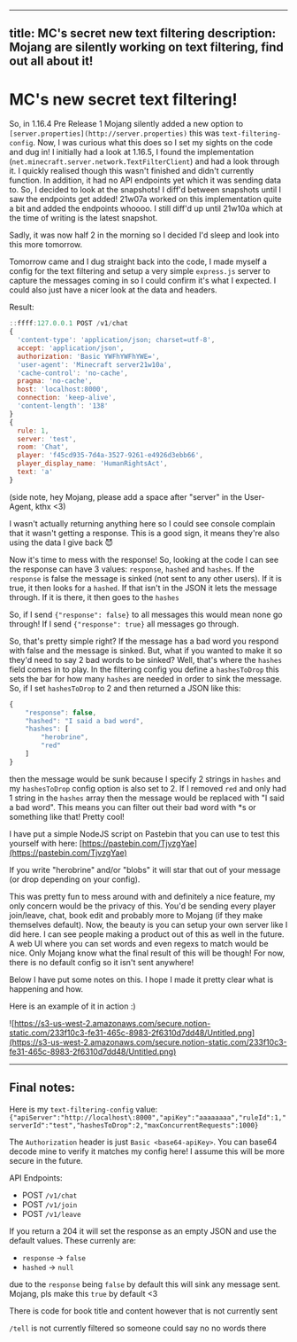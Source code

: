 ----
title: MC's secret new text filtering
description: Mojang are silently working on text filtering, find out all about it!
----

# MC's new secret text filtering!

So, in 1.16.4 Pre Release 1 Mojang silently added a new option to `[server.properties](http://server.properties)` this was `text-filtering-config`. Now, I was curious what this does so I set my sights on the code and dug in! I initially had a look at 1.16.5, I found the implementation (`net.minecraft.server.network.TextFilterClient`) and had a look through it. I quickly realised though this wasn't finished and didn't currently function. In addition, it had no API endpoints yet which it was sending data to. So, I decided to look at the snapshots! I diff'd between snapshots until I saw the endpoints get added! 21w07a worked on this implementation quite a bit and added the endpoints whoooo. I still diff'd up until 21w10a which at the time of writing is the latest snapshot.

Sadly, it was now half 2 in the morning so I decided I'd sleep and look into this more tomorrow.

Tomorrow came and I dug straight back into the code, I made myself a config for the text filtering and setup a very simple `express.js` server to capture the messages coming in so I could confirm it's what I expected. I could also just have a nicer look at the data and headers.

Result:

```js
::ffff:127.0.0.1 POST /v1/chat
{
  'content-type': 'application/json; charset=utf-8',
  accept: 'application/json',
  authorization: 'Basic YWFhYWFhYWE=',
  'user-agent': 'Minecraft server21w10a',
  'cache-control': 'no-cache',
  pragma: 'no-cache',
  host: 'localhost:8000',
  connection: 'keep-alive',
  'content-length': '138'
}
{
  rule: 1,
  server: 'test',
  room: 'Chat',
  player: 'f45cd935-7d4a-3527-9261-e4926d3ebb66',
  player_display_name: 'HumanRightsAct',
  text: 'a'
}
```

(side note, hey Mojang, please add a space after "server" in the User-Agent, kthx <3)

I wasn't actually returning anything here so I could see console complain that it wasn't getting a response. This is a good sign, it means they're also using the data I give back 😈

Now it's time to mess with the response! So, looking at the code I can see the response can have 3 values: `response`, `hashed` and `hashes`. If the `response` is false the message is sinked (not sent to any other users). If it is true, it then looks for a `hashed`. If that isn't in the JSON it lets the message through. If it is there, it then goes to the `hashes`

So, if I send `{"response": false}` to all messages this would mean none go through! If I send `{"response": true}` all messages go through.

So, that's pretty simple right? If the message has a bad word you respond with false and the message is sinked. But, what if you wanted to make it so they'd need to say 2 bad words to be sinked? Well, that's where the `hashes` field comes in to play. In the filtering config you define a `hashesToDrop` this sets the bar for how many `hashes` are needed in order to sink the message. So, if I set `hashesToDrop` to 2 and then returned a JSON like this:

```js
{
    "response": false,
    "hashed": "I said a bad word",
    "hashes": [
        "herobrine",
        "red"
    ]
}
```

then the message would be sunk because I specify 2 strings in `hashes` and my `hashesToDrop` config option is also set to 2. If I removed `red` and only had 1 string in the `hashes` array then the message would be replaced with "I said a bad word". This means you can filter out their bad word with \*s or something like that! Pretty cool!

I have put a simple NodeJS script on Pastebin that you can use to test this yourself with here: [https://pastebin.com/TjvzgYae](https://pastebin.com/TjvzgYae)

If you write "herobrine" and/or "blobs" it will star that out of your message (or drop depending on your config).

This was pretty fun to mess around with and definitely a nice feature, my only concern would be the privacy of this. You'd be sending every player join/leave, chat, book edit and probably more to Mojang (if they make themselves default). Now, the beauty is you can setup your own server like I did here. I can see people making a product out of this as well in the future. A web UI where you can set words and even regexs to match would be nice. Only Mojang know what the final result of this will be though! For now, there is no default config so it isn't sent anywhere!

Below I have put some notes on this. I hope I made it pretty clear what is happening and how. 

Here is an example of it in action :)

![https://s3-us-west-2.amazonaws.com/secure.notion-static.com/233f10c3-fe31-465c-8983-2f6310d7dd48/Untitled.png](https://s3-us-west-2.amazonaws.com/secure.notion-static.com/233f10c3-fe31-465c-8983-2f6310d7dd48/Untitled.png)

---

## Final notes:

Here is my `text-filtering-config` value: `{"apiServer":"http://localhost\:8000","apiKey":"aaaaaaaa","ruleId":1,"serverId":"test","hashesToDrop":2,"maxConcurrentRequests":1000}`

The `Authorization` header is just `Basic <base64-apiKey>`. You can base64 decode mine to verify it matches my config here! I assume this will be more secure in the future.

API Endpoints:

- POST `/v1/chat`
- POST `/v1/join`
- POST `/v1/leave`

If you return a 204 it will set the response as an empty JSON and use the default values. These currenly are:

- `response` → `false`
- `hashed` → `null`

due to the `response` being `false` by default this will sink any message sent. Mojang, pls make this `true` by default <3

There is code for book title and content however that is not currently sent

`/tell` is not currently filtered so someone could say no no words there